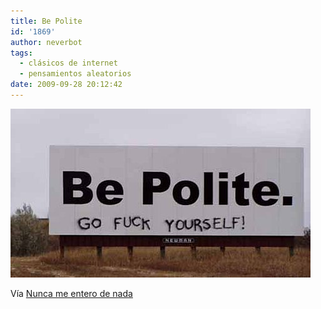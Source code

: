 ```yaml
---
title: Be Polite
id: '1869'
author: neverbot
tags:
  - clásicos de internet
  - pensamientos aleatorios
date: 2009-09-28 20:12:42
---
```


[![](./be-polite/tumblr_kqdxz5doqd1qzauf6o1_500.jpg)](http://quimicefa.tumblr.com/post/194319558/hallado-en-el-twitter-de-misscalamar)

Vía [Nunca me entero de nada](http://quimicefa.tumblr.com/post/194319558/hallado-en-el-twitter-de-misscalamar)